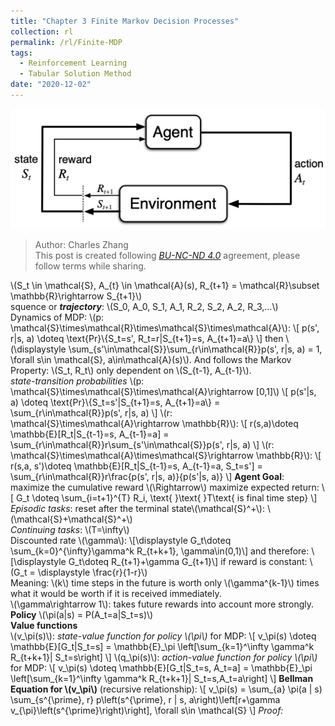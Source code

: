 ```yaml
---
title: "Chapter 3 Finite Markov Decision Processes"
collection: rl
permalink: /rl/Finite-MDP
tags:
  - Reinforcement Learning
  - Tabular Solution Method
date: "2020-12-02"
--- 
```


![](/images/mdp.png)

> Author: Charles Zhang
<br>This post is created following [*BU-NC-ND 4.0*](https://creativecommons.org/licenses/by-nc-nd/4.0/deed.en) agreement, please follow terms while sharing.

<html>
<head>
  <meta charset="utf-8">
  <meta name="viewport" content="width=device-width">
  <title>MathJax example</title>
  <script src="https://polyfill.io/v3/polyfill.min.js?features=es6"></script>
  <script id="MathJax-script" async
          src="https://cdn.jsdelivr.net/npm/mathjax@3/es5/tex-mml-chtml.js">
  </script>
</head>
<body>
<p>
  \(S_t \in \mathcal{S}, A_{t} \in \mathcal{A}(s), R_{t+1} = \mathcal{R}\subset \mathbb{R}\rightarrow S_{t+1}\)
<br>
squence or <b><i>trajectory</i></b>: \(S_0, A_0, S_1, A_1, R_2, S_2, A_2, R_3,...\)<br>
Dynamics of MDP: \(p: \mathcal{S}\times\mathcal{R}\times\mathcal{S}\times\mathcal{A}\):
\[
p(s', r|s, a) \doteq \text{Pr}\{S_t=s', R_t=r|S_{t+1}=s, A_{t+1}=a\}
\]
then \(\displaystyle \sum_{s'\in\mathcal{S}}\sum_{r\in\mathcal{R}}p(s', r|s, a) = 1, \forall s\in \mathcal{S}, a\in\mathcal{A}(s)\). And follows the Markov Property: \(S_t, R_t\) only dependent on \(S_{t-1}, A_{t-1}\).
<br>
<i>state-transition probabilities</i> \(p: \mathcal{S}\times\mathcal{S}\times\mathcal{A}\rightarrow [0,1]\)
\[
p(s'|s, a) \doteq \text{Pr}\{S_t=s'|S_{t+1}=s, A_{t+1}=a\} = \sum_{r\in\mathcal{R}}p(s', r|s, a)
\]
\(r: \mathcal{S}\times\mathcal{A}\rightarrow \mathbb{R}\):
\[
r(s,a)\doteq \mathbb{E}[R_t|S_{t-1}=s, A_{t-1}=a] = \sum_{r\in\mathcal{R}}r\sum_{s'\in\mathcal{S}}p(s', r|s, a)
\]
\(r: \mathcal{S}\times\mathcal{A}\times\mathcal{S}\rightarrow \mathbb{R}\):
\[
r(s,a, s')\doteq \mathbb{E}[R_t|S_{t-1}=s, A_{t-1}=a, S_t=s'] = \sum_{r\in\mathcal{R}}r\frac{p(s', r|s, a)}{p(s'|s, a)}
\]
<b>Agent Goal</b>: maximize the cumulative reward \(\Rightarrow\) maximize expected return:
\[
G_t \doteq \sum_{i=t+1}^{T} R_i, \text{ }\text{ }T\text{ is final time step}
\]
<i>Episodic tasks</i>: reset after the terminal state\(\mathcal{S}^+\): \(\mathcal{S}+\mathcal{S}^+\)<br>
<i>Continuing tasks</i>: \(T=\infty\)
<br>
Discounted rate \(\gamma\): 
\[\displaystyle G_t\doteq \sum_{k=0}^{\infty}\gamma^k R_{t+k+1}, \gamma\in(0,1)\]
and therefore:
\[\displaystyle G_t\doteq R_{t+1}+\gamma G_{t+1}\]
if reward is constant: \(G_t = \displaystyle \frac{r}{1-r}\)
<br>
Meaning: \(k\) time steps in the future is worth only \(\gamma^{k-1}\) times what it would be worth if it is received immediately.
<br>
\(\gamma\rightarrow 1\): takes future rewards into account more strongly. 
<br>
<b>Policy</b> \(\pi(a|s) = P(A_t=a|S_t=s)\)
<br>
<b>Value functions</b><br>
\(v_\pi(s)\): <i>state-value function for policy \(\pi\)</i> for MDP:
\[
v_\pi(s) \doteq \mathbb{E}[G_t|S_t=s] = \mathbb{E}_\pi \left[\sum_{k=1}^\infty \gamma^k R_{t+k+1}| S_t=s\right]
\]
\(q_\pi(s)\): <i>action-value function for policy \(\pi\)</i> for MDP:
\[
v_\pi(s) \doteq \mathbb{E}[G_t|S_t=s, A_t=a] = \mathbb{E}_\pi \left[\sum_{k=1}^\infty \gamma^k R_{t+k+1}| S_t=s,A_t=a\right]
\]
<b>Bellman Equation for \(v_\pi\)</b> (recursive relationship):
\[
v_\pi(s) = \sum_{a} \pi(a | s) \sum_{s^{\prime}, r} p\left(s^{\prime}, r | s, a\right)\left[r+\gamma v_{\pi}\left(s^{\prime}\right)\right],  \forall s\in \mathcal{S}
\]
<i>Proof:</i>
<br>

<br><br><br><br><br><br>







</p>
</body>
</html> 